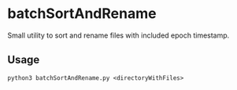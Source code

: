 # batchSortAndRename

Small utility to sort and rename files with included epoch timestamp.

## Usage

```
python3 batchSortAndRename.py <directoryWithFiles>
```
